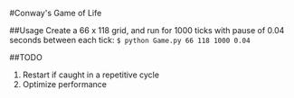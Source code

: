 #Conway's Game of Life

##Usage
Create a 66 x 118 grid, and run for 1000 ticks with pause of 0.04 seconds between each tick:
`$ python Game.py 66 118 1000 0.04`

##TODO
1. Restart if caught in a repetitive cycle
2. Optimize performance
